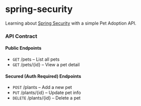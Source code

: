 # spring-security
Learning about [Spring Security](https://spring.io/projects/spring-security) with a simple Pet Adoption API.

### API Contract
#### Public Endpoints
* `GET` /pets – List all pets
* `GET` /pets/{id} – View a pet detail

#### Secured (Auth Required) Endpoints
* `POST` /plants – Add a new pet
* `PUT` /plants/{id} – Update pet info
* `DELETE` /plants/{id} – Delete a pet
